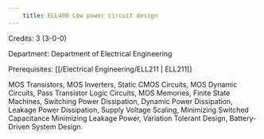```yaml
---
    title: ELL408 Low power circuit design
---
```

Credits: 3 (3-0-0)

Department: Department of Electrical Engineering

Prerequisites: [[/Electrical Engineering/ELL211 | ELL211]]

MOS Transistors, MOS Inverters, Static CMOS Circuits, MOS Dynamic Circuits, Pass Transistor Logic Circuits, MOS Memories, Finite State Machines, Switching Power Dissipation, Dynamic Power Dissipation, Leakage Power Dissipation, Supply Voltage Scaling, Minimizing Switched Capacitance Minimizing Leakage Power, Variation Tolerant Design, Battery-Driven System Design.